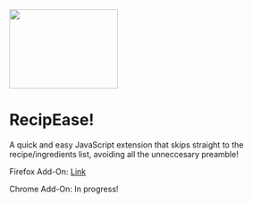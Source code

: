 <img src="https://media.istockphoto.com/photos/magnifying-glass-examining-beef-steak-picture-id501251724?k=6&m=501251724&s=170667a&w=0&h=U8qPmnFM1UJHUwgkmVUdoVTPqB08UBGJKVYT8ANxvjA=" width=194 height=142>

# RecipEase!

A quick and easy JavaScript extension that skips straight to the recipe/ingredients list, avoiding all the unneccesary preamble!

Firefox Add-On: [Link](https://addons.mozilla.org/en-US/firefox/addon/show-me-the-meat/)

Chrome Add-On: In progress!
